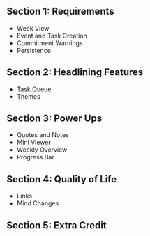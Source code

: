 ## Section 1: Requirements
- Week View
- Event and Task Creation
- Commitment Warnings
- Persistence

## Section 2: Headlining Features
- Task Queue
- Themes

## Section 3: Power Ups
- Quotes and Notes
- Mini Viewer
- Weekly Overview
- Progress Bar


## Section 4: Quality of Life
- Links
- Mind Changes

## Section 5: Extra Credit
